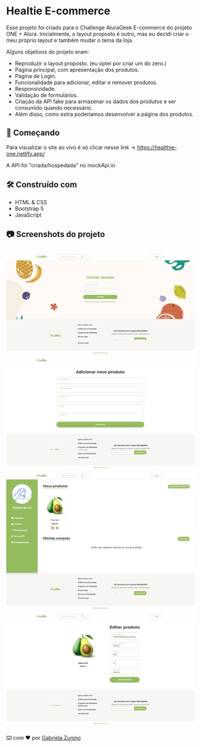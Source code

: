 # Healtie E-commerce

Esse projeto foi criado para o Challenge AluraGeek E-commerce do projeto ONE + Alura.
Inicialmente, o layout proposto é outro, mas eu decidi criar o meu próprio layout e
também mudar o tema da loja.

Alguns objetivos do projeto eram:

- Reproduzir o layout proposto. (eu optei por criar um do zero.)
- Página principal, com apresentação dos produtos.
- Página de Login.
- Funcionalidade para adicionar, editar e remover produtos.
- Responsividade.
- Validação de formulários.
- Criação da API fake para armazenar os dados dos produtos e ser consumido quando necessário.
- Além disso, como extra poderíamos desenvolver a página dos produtos.

## 🚀 Começando

Para visualizar o site ao vivo é só clicar nesse link -> https://healthie-one.netlify.app/

A API foi "criada/hospedada" no mockApi.io

## 🛠️ Construído com

- HTML & CSS
- Bootstrap 5
- JavaScript

## 📷 Screenshots do projeto

![Screeenshot foto do projeto](src/images/screenshot/screenshot%20(1).png)
![Screeenshot foto do projeto](src/images/screenshot/screenshot%20(2).png)
![Screeenshot foto do projeto](src/images/screenshot/screenshot%20(3).png)
![Screeenshot foto do projeto](src/images/screenshot/screenshot%20(4).png)
---
⌨️ com ❤️ por [Gabriela Zunino](https://github.com/gaberelaa)
